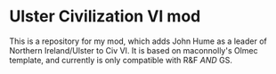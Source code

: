 # Ulster Civilization VI mod

This is a repository for my mod, which adds John Hume as a leader of Northern Ireland/Ulster to Civ VI. It is based on maconnolly's Olmec template, and currently is only compatible with R&F *AND* GS.

